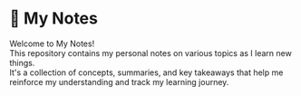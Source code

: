 # 📒 My Notes

Welcome to My Notes!  
This repository contains my personal notes on various topics as I learn new things.  
It's a collection of concepts, summaries, and key takeaways that help me reinforce my understanding and track my learning journey.
